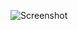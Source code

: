![Screenshot](https://raw.githubusercontent.com/Cryakl/Ultimate-RAT-Collection/refs/heads/main/DiamondRat/Screenshot.png)
